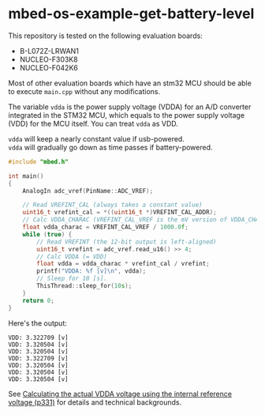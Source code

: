 # mbed-os-example-get-battery-level

This repository is tested on the following evaluation boards:
* B-L072Z-LRWAN1
* NUCLEO-F303K8
* NUCLEO-F042K6

Most of other evaluation boards which have an stm32 MCU should be able to execute `main.cpp` without any modifications.

The variable `vdda` is the power supply voltage (VDDA) for an A/D converter integrated in the STM32 MCU,
which equals to the power supply voltage (VDD) for the MCU itself. You can treat `vdda` as VDD.

`vdda` will keep a nearly constant value if usb-powered.  
`vdda` will gradually go down as time passes if battery-powered.

```c++
#include "mbed.h"

int main()
{
    AnalogIn adc_vref(PinName::ADC_VREF);

    // Read VREFINT_CAL (always takes a constant value)
    uint16_t vrefint_cal = *((uint16_t *)VREFINT_CAL_ADDR);
    // Calc VDDA_CHARAC (VREFINT_CAL_VREF is the mV version of VDDA_CHARAC)
    float vdda_charac = VREFINT_CAL_VREF / 1000.0f;
    while (true) {
        // Read VREFINT (the 12-bit output is left-aligned)
        uint16_t vrefint = adc_vref.read_u16() >> 4;
        // Calc VDDA (= VDD)
        float vdda = vdda_charac * vrefint_cal / vrefint;
        printf("VDDA: %f [v]\n", vdda);
        // Sleep for 10 [s].
        ThisThread::sleep_for(10s);
    }
    return 0;
}
```

Here's the output:
```
VDD: 3.322709 [v]
VDD: 3.320504 [v]
VDD: 3.320504 [v]
VDD: 3.322709 [v]
VDD: 3.320504 [v]
VDD: 3.320504 [v]
VDD: 3.320504 [v]
```

See [Calculating the actual VDDA voltage using the internal reference voltage (p331)](https://www.st.com/resource/en/reference_manual/dm00108281-ultralowpower-stm32l0x2-advanced-armbased-32bit-mcus-stmicroelectronics.pdf)
for details and technical backgrounds.
